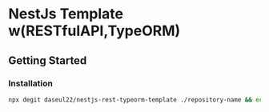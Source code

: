 # NestJs Template w(RESTfulAPI,TypeORM)

## Getting Started

### Installation

```bash
npx degit daseul22/nestjs-rest-typeorm-template ./repository-name && echo 'y'
```
